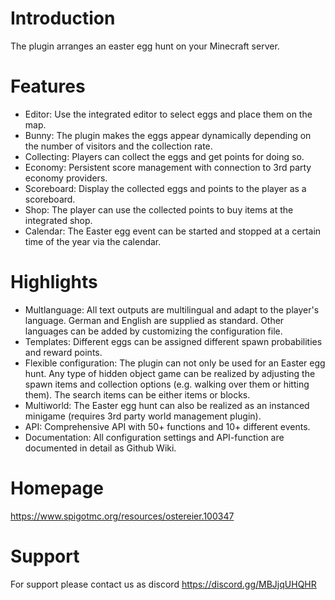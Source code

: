 # Introduction
The plugin arranges an easter egg hunt on your Minecraft server.

# Features
* Editor: Use the integrated editor to select eggs and place them on the map.
* Bunny: The plugin makes the eggs appear dynamically depending on the number of visitors and the collection rate.
* Collecting: Players can collect the eggs and get points for doing so.
* Economy: Persistent score management with connection to 3rd party economy providers.
* Scoreboard: Display the collected eggs and points to the player as a scoreboard.
* Shop: The player can use the collected points to buy items at the integrated shop.
* Calendar: The Easter egg event can be started and stopped at a certain time of the year via the calendar.

# Highlights
* Multlanguage: All text outputs are multilingual and adapt to the player's language. German and English are supplied as standard. Other languages can be added by customizing the configuration file.
* Templates: Different eggs can be assigned different spawn probabilities and reward points.
* Flexible configuration: The plugin can not only be used for an Easter egg hunt. Any type of hidden object game can be realized by adjusting the spawn items and collection options (e.g. walking over them or hitting them). The search items can be either items or blocks.
* Multiworld: The Easter egg hunt can also be realized as an instanced minigame (requires 3rd party world management plugin).
* API: Comprehensive API with 50+ functions and 10+ different events.
* Documentation: All configuration settings and API-function are documented in detail as Github Wiki.

# Homepage
https://www.spigotmc.org/resources/ostereier.100347

# Support
For support please contact us as discord https://discord.gg/MBJjqUHQHR

